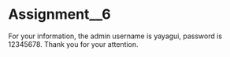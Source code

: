 # Assignment__6
For your information, the admin username is yayagui, password is 12345678. Thank you for your attention.
